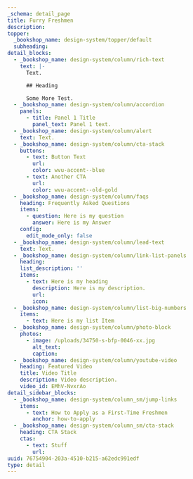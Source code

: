 ```yaml
---
_schema: detail_page
title: Furry Freshmen
description:
topper:
  _bookshop_name: design-system/topper/default
  subheading:
detail_blocks:
  - _bookshop_name: design-system/column/rich-text
    text: |-
      Text.

      ## Heading

      Some More Test.
  - _bookshop_name: design-system/column/accordion
    panels:
      - title: Panel 1 Title
        panel_text: Panel 1 text.
  - _bookshop_name: design-system/column/alert
    text: Text.
  - _bookshop_name: design-system/column/cta-stack
    buttons:
      - text: Button Text
        url:
        color: wvu-accent--blue
      - text: Another CTA
        url:
        color: wvu-accent--old-gold
  - _bookshop_name: design-system/column/faqs
    heading: Frequently Asked Questions
    items:
      - question: Here is my question
        answer: Here is my Answer
    config:
      edit_mode_only: false
  - _bookshop_name: design-system/column/lead-text
    text: Text.
  - _bookshop_name: design-system/column/link-list-panels
    heading:
    list_description: ''
    items:
      - text: Here is my heading
        description: Here is my description.
        url:
        icon:
  - _bookshop_name: design-system/column/list-big-numbers
    items:
      - text: Here is my list Item
  - _bookshop_name: design-system/column/photo-block
    photos:
      - image: /uploads/34750-s-bfp-0046-xx.jpg
        alt_text:
        caption:
  - _bookshop_name: design-system/column/youtube-video
    heading: Featured Video
    title: Video Title
    description: Video description.
    video_id: EMhV-NvxrAo
detail_sidebar_blocks:
  - _bookshop_name: design-system/column_sm/jump-links
    items:
      - text: How to Apply as a First-Time Freshmen
        anchor: how-to-apply
  - _bookshop_name: design-system/column_sm/cta-stack
    heading: CTA Stack
    ctas:
      - text: Stuff
        url:
uuid: 76754904-203a-4510-b215-a62edc991edf
type: detail
---
```

